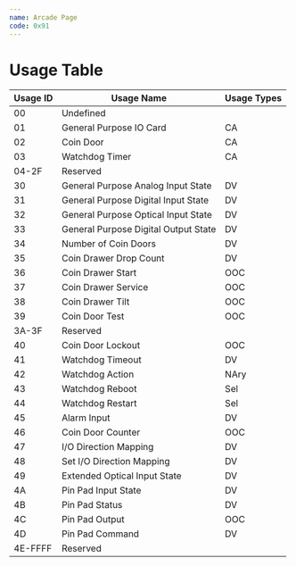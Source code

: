 ```yaml
---
name: Arcade Page
code: 0x91
---
```

# Usage Table

| Usage ID | Usage Name                           | Usage Types |
|----------|--------------------------------------|-------------|
| 00       | Undefined                            |             |
| 01       | General  Purpose  IO  Card           | CA          |
| 02       | Coin  Door                           | CA          |
| 03       | Watchdog  Timer                      | CA          |
| 04-2F    | Reserved                             |             |
| 30       | General Purpose Analog Input State   | DV          |
| 31       | General Purpose Digital Input State  | DV          |
| 32       | General Purpose Optical Input State  | DV          |
| 33       | General Purpose Digital Output State | DV          |
| 34       | Number of Coin Doors                 | DV          |
| 35       | Coin Drawer Drop Count               | DV          |
| 36       | Coin Drawer Start                    | OOC         |
| 37       | Coin Drawer Service                  | OOC         |
| 38       | Coin Drawer Tilt                     | OOC         |
| 39       | Coin Door Test                       | OOC         |
| 3A-3F    | Reserved                             |             |
| 40       | Coin Door Lockout                    | OOC         |
| 41       | Watchdog Timeout                     | DV          |
| 42       | Watchdog Action                      | NAry        |
| 43       | Watchdog Reboot                      | Sel         |
| 44       | Watchdog Restart                     | Sel         |
| 45       | Alarm Input                          | DV          |
| 46       | Coin Door Counter                    | OOC         |
| 47       | I/O Direction Mapping                | DV          |
| 48       | Set I/O Direction Mapping            | DV          |
| 49       | Extended Optical Input State         | DV          |
| 4A       | Pin Pad Input State                  | DV          |
| 4B       | Pin Pad Status                       | DV          |
| 4C       | Pin Pad Output                       | OOC         |
| 4D       | Pin Pad Command                      | DV          |
| 4E-FFFF  | Reserved                             |             |
